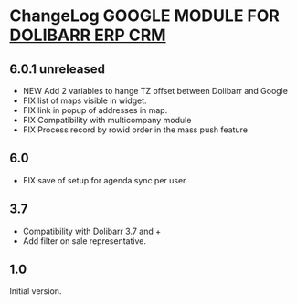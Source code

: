 # ChangeLog GOOGLE MODULE FOR <a href="https://www.dolibarr.org">DOLIBARR ERP CRM</a> 


## 6.0.1 unreleased

- NEW Add 2 variables to hange TZ offset between Dolibarr and Google
- FIX list of maps visible in widget.
- FIX link in popup of addresses in map.
- FIX Compatibility with multicompany module
- FIX Process record by rowid order in the mass push feature


## 6.0

- FIX save of setup for agenda sync per user.


## 3.7

- Compatibility with Dolibarr 3.7 and +
- Add filter on sale representative.


## 1.0

Initial version.
